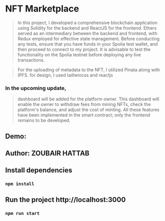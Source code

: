 # NFT Marketplace

> In this project, I developed a comprehensive blockchain application using Solidity for the backend and ReactJS for the frontend. 
> Ethers served as an intermediary between the backend and frontend, with Redux employed for effective state management. 
> Before conducting any tests, ensure that you have funds in your Spolia test wallet, and then proceed to connect to my project. 
> It is advisable to test the functionality on the Spolia testnet before deploying any live transactions.

> For the uploading of metadata to the NFT, I utilized Pinata along with IPFS.
> for design, I used taillwincss and reactjs

### In the upcoming update,

> dashboard will be added for the platform owner.
> This dashboard will enable the owner to withdraw fees from mining NFTs, check the platform's balance, and adjust the cost of minting.
> All these features have been implemented in the smart contract; only the frontend remains to be developed.

## Demo:

## Author: ZOUBAIR HATTAB

## Install dependencies

### `npm install`

## Run the project http://localhost:3000

### `npm run start`

